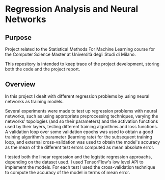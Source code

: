 # Regression Analysis and Neural Networks


## Purpose
Project related to the Statistical Methods For Machine Learning course for the Computer Science Master at Università degli Studi di Milano.

This repository is intended to keep trace of the project development, storing both the code and the project report.

## Overview
In this project I dealt with different regression problems by using neural networks as training models.

Several experiments were made to test up regression problems with neural networks, such as using appropriate preprocessing techniques, varying the networks' topologies (and so their parameters) and the activation functions used by their layers, testing different training algorithms and loss functions.
A validation loop over some validation epochs was used to obtain a good training algorithm's parameter (learning rate) for the subsequent training loop, and external cross-validation was used to obtain the model's accuracy as the mean of the different test errors computed as mean absolute error.

I tested both the linear regression and the logistic regression approachs, depending on the dataset used. I used TensorFlow's low level API to implement the models. For each test I used the cross-validation technique to compute the accuracy of the model in terms of mean error.
